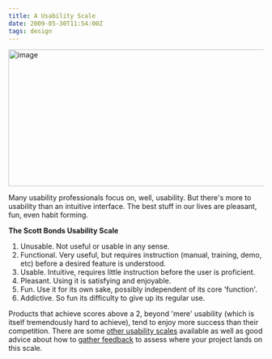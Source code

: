 ```yaml
---
title: A Usability Scale
date: 2009-05-30T11:54:00Z
tags: design
---
```

<img alt="image" height="270" src="https://ggr_com.s3.amazonaws.com/images/usability-distribution.png" width="512" />
<br/>

Many usability professionals focus on, well, usability. But there's more to usability than an intuitive interface. The best stuff in our lives are pleasant, fun, even habit forming.

**The Scott Bonds Usability Scale**

1.  Unusable. Not useful or usable in any sense.
2.  Functional. Very useful, but requires instruction (manual, training, demo, etc) before a desired feature is understood.
3.  Usable. Intuitive, requires little instruction before the user is proficient.
4.  Pleasant. Using it is satisfying and enjoyable.
5.  Fun. Use it for its own sake, possibly independent of its core 'function'.
6.  Addictive. So fun its difficulty to give up its regular use.

Products that achieve scores above a 2, beyond 'mere' usability (which is itself tremendously hard to achieve), tend to enjoy more success than their competition. There are some [other usability scales][1] available as well as good advice about how to [gather feedback][2] to assess where your project lands on this scale.

 [1]: http://www.upassoc.org/usability_resources/conference/2004/UPA-2004-TullisStetson.pdf
 [2]: http://www.sensible.com/secondedition/index.html
